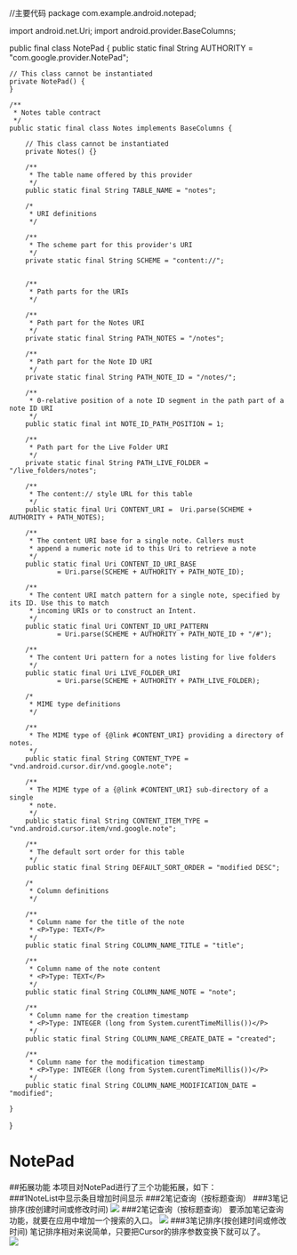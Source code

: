 


//主要代码
package com.example.android.notepad;

import android.net.Uri;
import android.provider.BaseColumns;


public final class NotePad {
    public static final String AUTHORITY = "com.google.provider.NotePad";

    // This class cannot be instantiated
    private NotePad() {
    }

    /**
     * Notes table contract
     */
    public static final class Notes implements BaseColumns {

        // This class cannot be instantiated
        private Notes() {}

        /**
         * The table name offered by this provider
         */
        public static final String TABLE_NAME = "notes";

        /*
         * URI definitions
         */

        /**
         * The scheme part for this provider's URI
         */
        private static final String SCHEME = "content://";


        /**
         * Path parts for the URIs
         */

        /**
         * Path part for the Notes URI
         */
        private static final String PATH_NOTES = "/notes";

        /**
         * Path part for the Note ID URI
         */
        private static final String PATH_NOTE_ID = "/notes/";

        /**
         * 0-relative position of a note ID segment in the path part of a note ID URI
         */
        public static final int NOTE_ID_PATH_POSITION = 1;

        /**
         * Path part for the Live Folder URI
         */
        private static final String PATH_LIVE_FOLDER = "/live_folders/notes";

        /**
         * The content:// style URL for this table
         */
        public static final Uri CONTENT_URI =  Uri.parse(SCHEME + AUTHORITY + PATH_NOTES);

        /**
         * The content URI base for a single note. Callers must
         * append a numeric note id to this Uri to retrieve a note
         */
        public static final Uri CONTENT_ID_URI_BASE
                = Uri.parse(SCHEME + AUTHORITY + PATH_NOTE_ID);

        /**
         * The content URI match pattern for a single note, specified by its ID. Use this to match
         * incoming URIs or to construct an Intent.
         */
        public static final Uri CONTENT_ID_URI_PATTERN
                = Uri.parse(SCHEME + AUTHORITY + PATH_NOTE_ID + "/#");

        /**
         * The content Uri pattern for a notes listing for live folders
         */
        public static final Uri LIVE_FOLDER_URI
                = Uri.parse(SCHEME + AUTHORITY + PATH_LIVE_FOLDER);

        /*
         * MIME type definitions
         */

        /**
         * The MIME type of {@link #CONTENT_URI} providing a directory of notes.
         */
        public static final String CONTENT_TYPE = "vnd.android.cursor.dir/vnd.google.note";

        /**
         * The MIME type of a {@link #CONTENT_URI} sub-directory of a single
         * note.
         */
        public static final String CONTENT_ITEM_TYPE = "vnd.android.cursor.item/vnd.google.note";

        /**
         * The default sort order for this table
         */
        public static final String DEFAULT_SORT_ORDER = "modified DESC";

        /*
         * Column definitions
         */

        /**
         * Column name for the title of the note
         * <P>Type: TEXT</P>
         */
        public static final String COLUMN_NAME_TITLE = "title";

        /**
         * Column name of the note content
         * <P>Type: TEXT</P>
         */
        public static final String COLUMN_NAME_NOTE = "note";

        /**
         * Column name for the creation timestamp
         * <P>Type: INTEGER (long from System.curentTimeMillis())</P>
         */
        public static final String COLUMN_NAME_CREATE_DATE = "created";

        /**
         * Column name for the modification timestamp
         * <P>Type: INTEGER (long from System.curentTimeMillis())</P>
         */
        public static final String COLUMN_NAME_MODIFICATION_DATE = "modified";

    }
}
# NotePad
##拓展功能 本项目对NotePad进行了三个功能拓展，如下：<br> 
###1NoteList中显示条目增加时间显示 ###2笔记查询（按标题查询） ###3笔记排序(按创建时间或修改时间) 
![](https://i.loli.net/2019/04/28/5cc50fb854181.png)
###2笔记查询（按标题查询） 要添加笔记查询功能，就要在应用中增加一个搜索的入口。
![](https://i.loli.net/2019/04/28/5cc50f9bbe4f5.png)
###3笔记排序(按创建时间或修改时间) 笔记排序相对来说简单，只要把Cursor的排序参数变换下就可以了。<br>
![](https://i.loli.net/2019/04/28/5cc50fb873aac.png)
